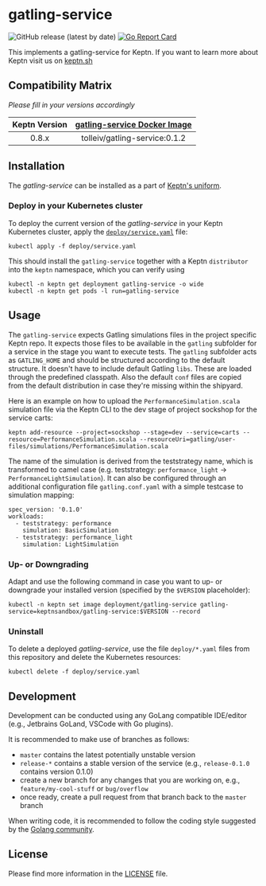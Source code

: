 # gatling-service
![GitHub release (latest by date)](https://img.shields.io/github/v/release/keptn-sandbox/gatling-service)
[![Go Report Card](https://goreportcard.com/badge/github.com/keptn-sandbox/gatling-service)](https://goreportcard.com/report/github.com/keptn-sandbox/gatling-service)

This implements a gatling-service for Keptn. If you want to learn more about Keptn visit us on [keptn.sh](https://keptn.sh)

## Compatibility Matrix

*Please fill in your versions accordingly*

| Keptn Version    | [gatling-service Docker Image](https://hub.docker.com/r/keptnsandbox/gatling-service/tags) |
|:----------------:|:----------------------------------------:|
|       0.8.x      | tolleiv/gatling-service:0.1.2 |

## Installation

The *gatling-service* can be installed as a part of [Keptn's uniform](https://keptn.sh).

### Deploy in your Kubernetes cluster

To deploy the current version of the *gatling-service* in your Keptn Kubernetes cluster, apply the [`deploy/service.yaml`](deploy/service.yaml) file:

```console
kubectl apply -f deploy/service.yaml
```

This should install the `gatling-service` together with a Keptn `distributor` into the `keptn` namespace, which you can verify using

```console
kubectl -n keptn get deployment gatling-service -o wide
kubectl -n keptn get pods -l run=gatling-service
```

## Usage

The `gatling-service` expects Gatling simulations files in the project specific Keptn repo. It expects those files to be available in the `gatling` subfolder for a service in the stage you want to execute tests. The `gatling` subfolder acts as `GATLING_HOME` and should be structured according to the default structure. It doesn't have to include default Gatling `libs`. These are loaded through the predefined classpath. Also the default `conf` files are copied from the default distribution in case they're missing within the shipyard. 

Here is an example on how to upload the `PerformanceSimulation.scala` simulation file via the Keptn CLI to the dev stage of project sockshop for the service carts:

```
keptn add-resource --project=sockshop --stage=dev --service=carts --resource=PerformanceSimulation.scala --resourceUri=gatling/user-files/simulations/PerformanceSimulation.scala
```

The name of the simulation is derived from the teststrategy name, which is transformed to camel case (e.g. teststrategy: `performance_light` -> `PerformanceLightSimulation`).
It can also be configured through an additional configuration file `gatling.conf.yaml` with a simple testcase to simulation mapping:

```
spec_version: '0.1.0'
workloads:
  - teststrategy: performance
    simulation: BasicSimulation
  - teststrategy: performance_light
    simulation: LightSimulation
```


### Up- or Downgrading

Adapt and use the following command in case you want to up- or downgrade your installed version (specified by the `$VERSION` placeholder):

```console
kubectl -n keptn set image deployment/gatling-service gatling-service=keptnsandbox/gatling-service:$VERSION --record
```

### Uninstall

To delete a deployed *gatling-service*, use the file `deploy/*.yaml` files from this repository and delete the Kubernetes resources:

```console
kubectl delete -f deploy/service.yaml
```

## Development

Development can be conducted using any GoLang compatible IDE/editor (e.g., Jetbrains GoLand, VSCode with Go plugins).

It is recommended to make use of branches as follows:

* `master` contains the latest potentially unstable version
* `release-*` contains a stable version of the service (e.g., `release-0.1.0` contains version 0.1.0)
* create a new branch for any changes that you are working on, e.g., `feature/my-cool-stuff` or `bug/overflow`
* once ready, create a pull request from that branch back to the `master` branch

When writing code, it is recommended to follow the coding style suggested by the [Golang community](https://github.com/golang/go/wiki/CodeReviewComments).

## License

Please find more information in the [LICENSE](LICENSE) file.
